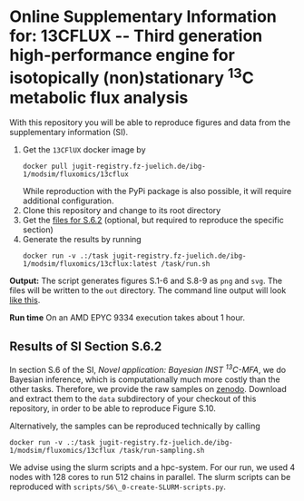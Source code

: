 # Online Supplementary Information for: 13CFLUX -- Third generation high-performance engine for isotopically (non)stationary <sup>13</sup>C metabolic flux analysis

With this repository you will be able to reproduce figures and data from the supplementary information (SI). 

1. Get the `13CFlUX` docker image by 
    ```shell
    docker pull jugit-registry.fz-juelich.de/ibg-1/modsim/fluxomics/13cflux
    ```
    While reproduction with the PyPi package is also possible, it will require additional configuration.
2. Clone this repository and change to its root directory
3. Get the [files for S.6.2](#results-of-si-section-s62) (optional, but required to reproduce the specific section)
4. Generate the results by running
    ```shell
    docker run -v .:/task jugit-registry.fz-juelich.de/ibg-1/modsim/fluxomics/13cflux:latest /task/run.sh
    ```

**Output:** The script generates figures S.1-6 and S.8-9 as `png` and `svg`. The files will be written to the `out` directory.
The command line output will look [like this](console_output.txt).

**Run time** On an AMD EPYC 9334 execution takes about 1 hour.


## Results of SI Section S.6.2

In section S.6 of the SI, *Novel application: Bayesian INST <sup>13</sup>C-MFA*, we do Bayesian inference, which is computationally much more costly than the other tasks.
Therefore, we provide the raw samples on [zenodo](https://doi.org/10.5281/zenodo.17100887).
Download and extract them to the `data` subdirectory of your checkout of this repository, in order to be able to reproduce Figure S.10.


Alternatively, the samples can be reproduced technically by calling
```shell
docker run -v .:/task jugit-registry.fz-juelich.de/ibg-1/modsim/fluxomics/13cflux /task/run-sampling.sh
```

We advise using the slurm scripts and a hpc-system. For our run, we used 4 nodes with 128 cores to run 512 chains in parallel. The slurm scripts can be reproduced with `scripts/S6\_0-create-SLURM-scripts.py`.


